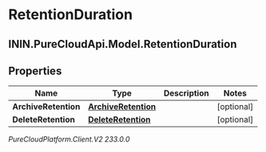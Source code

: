 # RetentionDuration

## ININ.PureCloudApi.Model.RetentionDuration

## Properties

|Name | Type | Description | Notes|
|------------ | ------------- | ------------- | -------------|
| **ArchiveRetention** | [**ArchiveRetention**](ArchiveRetention) |  | [optional] |
| **DeleteRetention** | [**DeleteRetention**](DeleteRetention) |  | [optional] |



_PureCloudPlatform.Client.V2 233.0.0_
